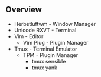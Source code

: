 ## Overview
+ Herbstluftwm - Window Manager
+ Unicode RXVT - Terminal
+ Vim          - Editor
  * Vim Plug   - Plugin Manager
+ Tmux         - Terminal Emulator
  * TPM        - Plugin Manager
    * tmux sensible
    * tmux yank

